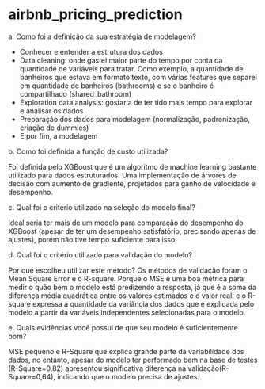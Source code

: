 # airbnb_pricing_prediction

a. Como foi a definição da sua estratégia de modelagem?
- Conhecer e entender a estrutura dos dados
- Data cleaning: onde gastei maior parte do tempo por conta da quantidade de variáveis para tratar. Como exemplo, a quantidade de banheiros que estava em formato texto, com várias features que separei em quantidade de banheiros (bathrooms) e se o banheiro é compartilhado (shared_bathroom)
- Exploration data analysis: gostaria de ter tido mais tempo para explorar e analisar os dados
- Preparação dos dados para modelagem (normalização, padronização, criação de dummies)
- E por fim, a modelagem 
 
b. Como foi definida a função de custo utilizada?

Foi definida pelo XGBoost que é um algoritmo de machine learning bastante utilizado para dados estruturados. Uma implementação de árvores de decisão com aumento de gradiente, projetados para ganho de velocidade e desempenho.

c. Qual foi o critério utilizado na seleção do modelo final?

Ideal seria ter mais de um modelo para comparação do desempenho do XGBoost (apesar de ter um desempenho satisfatório, precisando apenas de ajustes), porém não tive tempo suficiente para isso.

d. Qual foi o critério utilizado para validação do modelo?

Por que escolheu utilizar este método?
Os métodos de validação foram o Mean Square Error e o R-square. Porque o MSE é uma boa métrica para medir o quão bem o modelo está predizendo a resposta, já que é a soma da diferença média quadrática entre os valores estimados e o valor real. e o R-square expressa a quantidade da variância dos dados que é explicada pelo modelo a partir da variáveis independentes selecionadas para o modelo.

e. Quais evidências você possui de que seu modelo é
suficientemente bom?

MSE pequeno e R-Square que explica grande parte da variabilidade dos dados, no entanto, apesar do modelo ter performado bem na base de testes (R-Square=0,82) apresentou significativa diferença na validação(R-Square=0,64), indicando que o modelo precisa de ajustes.
